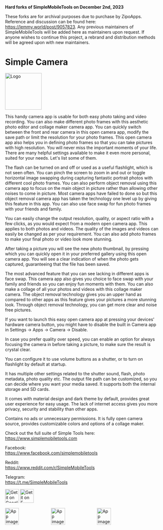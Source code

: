 
**Hard forks of SimpleMobileTools on December 2nd, 2023**

These forks are for archival purposes due to purchase by ZipoApps. Reference and discussion can be found here: https://lemmy.world/post/9057823. Any previous maintainers of SimpleMobileTools will be added here as maintainers upon request. If anyone wishes to continue this project, a rebrand and distribution methods will be agreed upon with new maintainers.

# Simple Camera
<img alt="Logo" src="graphics/icon.png" width="120" />

This handy camera app is usable for both easy photo taking and video recording. You can also make different photo frames with this aesthetic photo editor and collage maker camera app. You can quickly switch between the front and rear camera in this open camera app, modify the save path or limit the resolution for your photo frames. This open camera app also helps you in defining photo frames so that you can take pictures with high resolution. You will never miss the important moments of your life. There are many helpful settings available to make it even more personal, suited for your needs. Let's list some of them.

The flash can be turned on and off or used as a useful flashlight, which is not seen often. You can pinch the screen to zoom in and out or toggle horizontal image swapping during capturing fantastic portrait photos with different cool photo frames. You can also perform object removal using this camera app to focus on the main object in picture rather than allowing other noises to come in picture. Most camera apps have failed to done so but this object removal camera app has taken the technology one level up by giving this feature in this app. You can also use face swap for fun photo frames with your friends and family.

You can easily change the output resolution, quality, or aspect ratio with a few clicks, as you would expect from a modern open camera app. This applies to both photos and videos. The quality of the images and videos can easily be changed as per your requirement. You can also add photo frames to make your final photo or video look more stunning.

After taking a picture you will see the new photo thumbnail, by pressing which you can quickly open it in your preferred gallery using this open camera app. You will see a clear indication of when the photo gets captured, guaranteeing that the file has been saved.

The most advanced feature that you can see lacking in different apps is face swap. This camera app also gives you choice to face swap with your family and friends so you can enjoy fun moments with them. You can also make a collage of all your photos and videos with this collage maker camera. The object removal technology gives you an upper hand as compared to other apps as this feature gives your pictures a more stunning look. Through object removal technology, you can get more clear and noise free pictures.

If you want to launch this easy open camera app at pressing your devices' hardware camera button, you might have to disable the built in Camera app in Settings -> Apps -> Camera -> Disable.

In case you prefer quality over speed, you can enable an option for always focusing the camera in before taking a picture, to make sure the result is crystal clear.

You can configure it to use volume buttons as a shutter, or to turn on flashlight by default at startup.

It has multiple other settings related to the shutter sound, flash, photo metadata, photo quality etc. The output file path can be customized, so you can decide where you want your media saved. It supports both the internal storage and SD cards.

It comes with material design and dark theme by default, provides great user experience for easy usage. The lack of internet access gives you more privacy, security and stability than other apps.

Contains no ads or unnecessary permissions. It is fully open camera source, provides customizable colors and options of a collage maker.

Check out the full suite of Simple Tools here:  
https://www.simplemobiletools.com

Facebook:  
https://www.facebook.com/simplemobiletools

Reddit:  
https://www.reddit.com/r/SimpleMobileTools

Telegram:  
https://t.me/SimpleMobileTools

<a href='https://play.google.com/store/apps/details?id=com.simplemobiletools.camera'><img src='https://simplemobiletools.com/images/button-google-play.svg' alt='Get it on Google Play' height=45/></a>
<a href='https://f-droid.org/packages/com.simplemobiletools.camera'><img src='https://simplemobiletools.com/images/button-fdroid.svg' alt='Get it on F-Droid' height='45' /></a>


<div style="display:flex;">
<img alt="App image" src="fastlane/metadata/android/en-US/images/phoneScreenshots/1_en-US.jpeg" width="30%">
<img alt="App image" src="fastlane/metadata/android/en-US/images/phoneScreenshots/2_en-US.jpeg" width="30%">
<img alt="App image" src="fastlane/metadata/android/en-US/images/phoneScreenshots/3_en-US.jpeg" width="30%">
</div>
